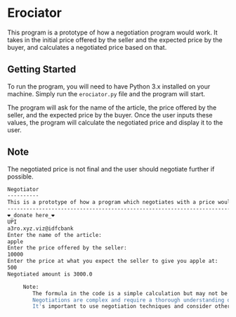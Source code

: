 # Erociator 

This program is a prototype of how a negotiation program would work. It takes in the initial price offered by the seller and the expected price by the buyer, and calculates a negotiated price based on that.

## Getting Started

To run the program, you will need to have Python 3.x installed on your machine. Simply run the `erociator.py` file and the program will start.

The program will ask for the name of the article, the price offered by the seller, and the expected price by the buyer. Once the user inputs these values, the program will calculate the negotiated price and display it to the user.

## Note

The negotiated price is not final and the user should negotiate further if possible.



```bash
Negotiator
----------
This is a prototype of how a program which negotiates with a price would work.
------------------------------------------------------------------------------
❤️_donate here_❤️
UPI
a3ro.xyz.viz@idfcbank
Enter the name of the article: 
apple
Enter the price offered by the seller: 
10000
Enter the price at what you expect the seller to give you apple at: 
500
Negotiated amount is 3000.0

     Note:
        The formula in the code is a simple calculation but may not be applicable in all situations as it doesn't take into account specific details of the          negotiation.
        Negotiations are complex and require a thorough understanding of the market, item, and parties involved.
        It's important to use negotiation techniques and consider other factors to reach a mutually beneficial agreement.




```
